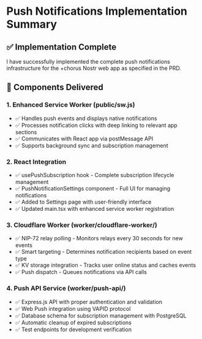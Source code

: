 # Push Notifications Implementation Summary

## ✅ Implementation Complete

I have successfully implemented the complete push notifications infrastructure for the +chorus Nostr web app as specified in the PRD.

## 🚀 Components Delivered

### 1. Enhanced Service Worker (public/sw.js)
- ✅ Handles push events and displays native notifications
- ✅ Processes notification clicks with deep linking to relevant app sections
- ✅ Communicates with React app via postMessage API
- ✅ Supports background sync and subscription management

### 2. React Integration
- ✅ usePushSubscription hook - Complete subscription lifecycle management
- ✅ PushNotificationSettings component - Full UI for managing notifications
- ✅ Added to Settings page with user-friendly interface
- ✅ Updated main.tsx with enhanced service worker registration

### 3. Cloudflare Worker (worker/cloudflare-worker/)
- ✅ NIP-72 relay polling - Monitors relays every 30 seconds for new events
- ✅ Smart targeting - Determines notification recipients based on event type
- ✅ KV storage integration - Tracks user online status and caches events
- ✅ Push dispatch - Queues notifications via API calls

### 4. Push API Service (worker/push-api/)
- ✅ Express.js API with proper authentication and validation
- ✅ Web Push integration using VAPID protocol
- ✅ Database schema for subscription management with PostgreSQL
- ✅ Automatic cleanup of expired subscriptions
- ✅ Test endpoints for development verification
